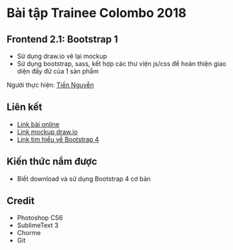 # Bài tập Trainee Colombo 2018

## Frontend 2.1: Bootstrap 1

* Sử dụng draw.io vẽ lại mockup
* Sử dụng bootstrap, sass, kết hợp các thư viện js/css để hoàn thiện giao diện đầy đử của 1 sản phẩm

Người thực hiện: [ Tiến Nguyễn ](https://github.com/tiennguyen98)

## Liên kết

* [Link bài online](https://tiennguyen98.github.io/front-end2.4/)
* [Link mockup draw.io](https://drive.google.com/file/d/1HvLJNvZdIEFd5JYegih2ohxkg_bDbgqw/view)
* [Link tìm hiểu về Bootstrap 4](https://gist.github.com/tiennguyen98/ebefe06b499a551a89a64de5f71640b6)

## Kiến thức nắm được
* Biết download và sử dụng Bootstrap 4 cơ bản

## Credit
* Photoshop CS6
* SublimeText 3
* Chorme
* Git
